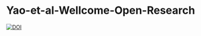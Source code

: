 # Yao-et-al-Wellcome-Open-Research
[![DOI](https://zenodo.org/badge/851845686.svg)](https://zenodo.org/doi/10.5281/zenodo.13653574)
